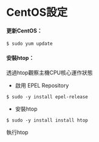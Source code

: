 # CentOS設定

#### 更新CentOS：

```
$ sudo yum update
```

#### 安裝htop：

透過htop觀察主機CPU核心運作狀態

* 啟用 EPEL Repository

```
$ sudo -y install epel-release
```

* 安裝htop

```
$ sudo -y install install htop
```

執行htop

